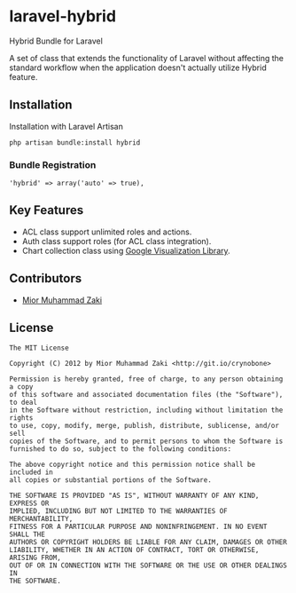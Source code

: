 laravel-hybrid
==============

Hybrid Bundle for Laravel

A set of class that extends the functionality of Laravel without affecting the standard workflow when the application doesn't actually utilize Hybrid feature.

## Installation

Installation with Laravel Artisan

	php artisan bundle:install hybrid

### Bundle Registration

	'hybrid' => array('auto' => true),

## Key Features

* ACL class support unlimited roles and actions.
* Auth class support roles (for ACL class integration).
* Chart collection class using [Google Visualization Library](http://code.google.com/apis/chart/).

## Contributors

* [Mior Muhammad Zaki](http://git.io/crynobone) 

## License

	The MIT License

	Copyright (C) 2012 by Mior Muhammad Zaki <http://git.io/crynobone> 

	Permission is hereby granted, free of charge, to any person obtaining a copy
	of this software and associated documentation files (the "Software"), to deal
	in the Software without restriction, including without limitation the rights
	to use, copy, modify, merge, publish, distribute, sublicense, and/or sell
	copies of the Software, and to permit persons to whom the Software is
	furnished to do so, subject to the following conditions:

	The above copyright notice and this permission notice shall be included in
	all copies or substantial portions of the Software.

	THE SOFTWARE IS PROVIDED "AS IS", WITHOUT WARRANTY OF ANY KIND, EXPRESS OR
	IMPLIED, INCLUDING BUT NOT LIMITED TO THE WARRANTIES OF MERCHANTABILITY,
	FITNESS FOR A PARTICULAR PURPOSE AND NONINFRINGEMENT. IN NO EVENT SHALL THE
	AUTHORS OR COPYRIGHT HOLDERS BE LIABLE FOR ANY CLAIM, DAMAGES OR OTHER
	LIABILITY, WHETHER IN AN ACTION OF CONTRACT, TORT OR OTHERWISE, ARISING FROM,
	OUT OF OR IN CONNECTION WITH THE SOFTWARE OR THE USE OR OTHER DEALINGS IN
	THE SOFTWARE.
